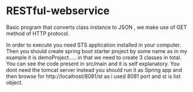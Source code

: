 # RESTful-webservice
Basic program that converts class instance to JSON , we make use of GET method of HTTP protocol.

In order to execute you need STS application installed in your computer. Then you should create spring boot starter project by some name as in my example it is demoProject..... in that we need to create 3 classes in total. You can see the code present in src/main and it is self explanatory. You dont need the tomcat server instead you should run it as Spring app and then browse for http://localhost/8081/st
as i used 8081 port and st is list object.
